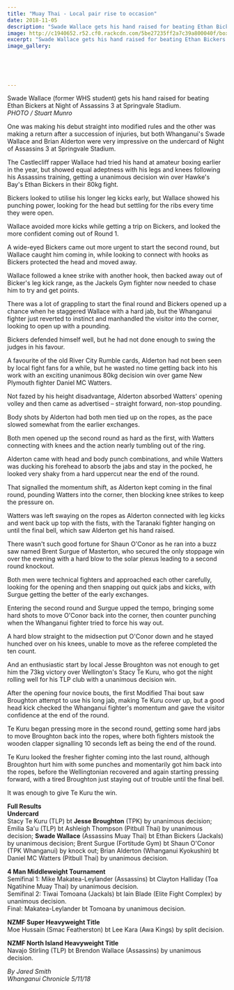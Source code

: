 ```yaml
---
title: "Muay Thai - Local pair rise to occasion"
date: 2018-11-05
description: "Swade Wallace gets his hand raised for beating Ethan Bickers at Night of Assassins 3 at Springvale Stadium"
image: http://c1940652.r52.cf0.rackcdn.com/5be27235ff2a7c39a800040f/boxing-ex-swade-wallace-330-chron-5-nov.jpg
excerpt: "Swade Wallace gets his hand raised for beating Ethan Bickers at Night of Assassins 3 at Springvale Stadium."
image_gallery:
    
    
    
    
    
---
```


<p><span>Swade Wallace (former WHS student) gets his hand raised for beating Ethan Bickers at Night of Assassins 3 at Springvale Stadium.</span><br /><em>PHOTO / Stuart Munro</em></p>
<p class="element element-paragraph">One was making his debut straight into modified rules and the other was making a return after a succession of injuries, but both Whanganui's Swade Wallace and Brian Alderton were very impressive on the undercard of Night of Assassins 3 at Springvale Stadium.</p>
<p class="element element-paragraph">The Castlecliff rapper Wallace had tried his hand at amateur boxing earlier in the year, but showed equal adeptness with his legs and knees following his Assassins training, getting a unanimous decision win over Hawke's Bay's Ethan Bickers in their 80kg fight.</p>
<p class="element element-paragraph">Bickers looked to utilise his longer leg kicks early, but Wallace showed his punching power, looking for the head but settling for the ribs every time they were open.</p>
<p class="element element-paragraph">Wallace avoided more kicks while getting a trip on Bickers, and looked the more confident coming out of Round 1.</p>
<p class="element element-paragraph">A wide-eyed Bickers came out more urgent to start the second round, but Wallace caught him coming in, while looking to connect with hooks as Bickers protected the head and moved away.</p>
<p class="element element-paragraph">Wallace followed a knee strike with another hook, then backed away out of Bicker's leg kick range, as the Jackels Gym fighter now needed to chase him to try and get points.</p>
<p class="element element-paragraph">There was a lot of grappling to start the final round and Bickers opened up a chance when he staggered Wallace with a hard jab, but the Whanganui fighter just reverted to instinct and manhandled the visitor into the corner, looking to open up with a pounding.</p>
<p class="element element-paragraph">Bickers defended himself well, but he had not done enough to swing the judges in his favour.</p>
<p class="element element-paragraph">A favourite of the old River City Rumble cards, Alderton had not been seen by local fight fans for a while, but he wasted no time getting back into his work with an exciting unanimous 80kg decision win over game New Plymouth fighter Daniel MC Watters.</p>
<p class="element element-paragraph">Not fazed by his height disadvantage, Alderton absorbed Watters' opening volley and then came as advertised &ndash; straight forward, non-stop pounding.</p>
<p class="element element-paragraph">Body shots by Alderton had both men tied up on the ropes, as the pace slowed somewhat from the earlier exchanges.</p>
<p class="element element-paragraph">Both men opened up the second round as hard as the first, with Watters connecting with knees and the action nearly tumbling out of the ring.</p>
<p class="element element-paragraph">Alderton came with head and body punch combinations, and while Watters was ducking his forehead to absorb the jabs and stay in the pocked, he looked very shaky from a hard uppercut near the end of the round.</p>
<p class="element element-paragraph">That signalled the momentum shift, as Alderton kept coming in the final round, pounding Watters into the corner, then blocking knee strikes to keep the pressure on.</p>
<p class="element element-paragraph">Watters was left swaying on the ropes as Alderton connected with leg kicks and went back up top with the fists, with the Taranaki fighter hanging on until the final bell, which saw Alderton get his hand raised.</p>
<p class="element element-paragraph">There wasn't such good fortune for Shaun O'Conor as he ran into a buzz saw named Brent Surgue of Masterton, who secured the only stoppage win over the evening with a hard blow to the solar plexus leading to a second round knockout.</p>
<p class="element element-paragraph">Both men were technical fighters and approached each other carefully, looking for the opening and then snapping out quick jabs and kicks, with Surgue getting the better of the early exchanges.</p>
<p class="element element-paragraph">Entering the second round and Surgue upped the tempo, bringing some hard shots to move O'Conor back into the corner, then counter punching when the Whanganui fighter tried to force his way out.</p>
<p class="element element-paragraph">A hard blow straight to the midsection put O'Conor down and he stayed hunched over on his knees, unable to move as the referee completed the ten count.</p>
<p class="element element-paragraph">And an enthusiastic start by local Jesse Broughton was not enough to get him the 73kg victory over Wellington's Stacy Te Kuru, who got the night rolling well for his TLP club with a unanimous decision win.</p>
<p class="element element-paragraph">After the opening four novice bouts, the first Modified Thai bout saw Broughton attempt to use his long jab, making Te Kuru cover up, but a good head kick checked the Whanganui fighter's momentum and gave the visitor confidence at the end of the round.</p>
<p class="element element-paragraph">Te Kuru began pressing more in the second round, getting some hard jabs to move Broughton back into the ropes, where both fighters mistook the wooden clapper signalling 10 seconds left as being the end of the round.</p>
<p class="element element-paragraph">Te Kuru looked the fresher fighter coming into the last round, although Broughton hurt him with some punches and momentarily got him back into the ropes, before the Wellingtonian recovered and again starting pressing forward, with a tired Broughton just staying out of trouble until the final bell.</p>
<p class="element element-paragraph">It was enough to give Te Kuru the win.</p>
<p class="element element-paragraph"><strong>Full Results</strong><br /><strong>Undercard</strong><br />Stacy Te Kuru (TLP) bt <strong>Jesse Broughton</strong> (TPK) by unanimous decision; Emilia Sa'u (TLP) bt Ashleigh Thompson (Pitbull Thai) by unanimous decision; <strong>Swade Wallace</strong> (Assassins Muay Thai) bt Ethan Bickers (Jackals) by unanimous decision; Brent Surgue (Fortitude Gym) bt Shaun O'Conor (TPK Whanganui) by knock out; Brian Alderton (Whanganui Kyokushin) bt Daniel MC Watters (Pitbull Thai) by unanimous decision.</p>
<p class="element element-paragraph"><strong>4 Man Middleweight Tournament</strong><br />Semifinal 1: Mike Makatea-Leylander (Assassins) bt Clayton Halliday (Toa Ngatihine Muay Thai) by unanimous decision.<br />Semifinal 2: Tiwai Tomoana (Jackals) bt Iain Blade (Elite Fight Complex) by unanimous decision.<br />Final: Makatea-Leylander bt Tomoana by unanimous decision.</p>
<p class="element element-paragraph"><strong>NZMF Super Heavyweight Title</strong><br />Moe Hussain (Smac Featherston) bt Lee Kara (Awa Kings) by split decision.</p>
<p class="element element-paragraph"><strong>NZMF North Island Heavyweight Title</strong><br />Navajo Stirling (TLP) bt Brendon Wallace (Assassins) by unanimous decision.</p>
<p class="element element-paragraph"><em>By Jared Smith</em><br /><em>Whanganui Chronicle 5/11/18</em></p>

